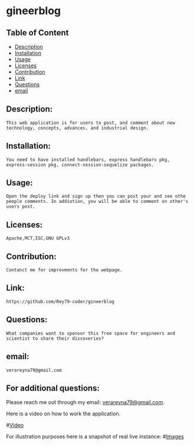 # gineerblog
## Table of Content

- [Description](#Description)
- [Installation](#Installation)
- [Usage](#Usage)
- [Licenses](#Licenses)
- [Contribution](#Contribution)
- [Link](#Link)
- [Questions](#Questions)
- [email](#email)

## Description:
    This web application is for users to post, and comment about new technology, concepts, advances, and industrial design.
## Installation:
    You need to have installed handlebars, express handlebars pkg, express-session pkg, connect-session-sequelize packages.
## Usage:
    Open the deploy link and sign up then you can post your and see othe people comments. In addiotion, you will be able to comment on other's users post.
## Licenses:
    Apache,MCT,ISC,GNU GPLv3
## Contribution:
    Contanct me for improvments for the webpage.
## Link:
    https://github.com/Rey79-coder/gineerblog
## Questions:
    What companies want to sponsor this free space for engineers and scientist to share their discoveries?
## email:
    verareyna79@gmail.com

## For additional questions:

   Please reach me out through my email: verareyna79@gmail.com.
   
   Here is a video on how to work the application.

#[Video](https://youtu.be/Jx9EjhFEpoI)

For illustration purposes here is a snapshot of real live instance:
#[Images](https://github.com/Rey79-coder/gineerblog/blob/main/public/assets/img/gineerblog-1.png)

